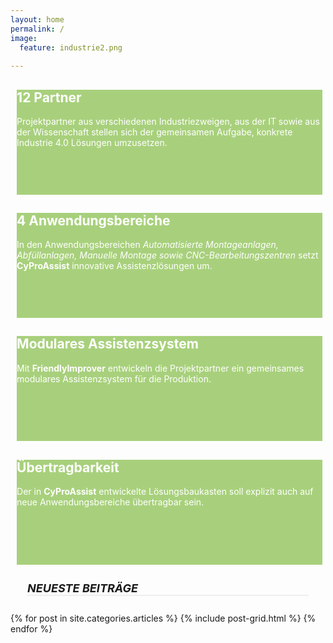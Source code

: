 ```yaml
---
layout: home
permalink: /
image:
  feature: industrie2.png
  
---
```


<div class="tiles" style="">

<div class="tile" style="background: #a8d07c !important; color:#fff;height: 12em;margin: 0 1% 2% 2% !important;">
  <h2 class="post-title">12 Partner</h2>
  <p class="post-excerpt">Projektpartner aus verschiedenen Industriezweigen, aus der IT sowie aus der Wissenschaft stellen sich der gemeinsamen Aufgabe, konkrete Industrie 4.0 Lösungen umzusetzen.</p>
</div>

<div class="tile" style="background: #a8d07c !important; color:#fff;height: 12em;margin: 0 1% 2% 2% !important;">
  <h2 class="post-title">4 Anwendungsbereiche</h2>
  <p class="post-excerpt">In den Anwendungsbereichen <i>Automatisierte Montageanlagen, Abfüllanlagen, Manuelle Montage sowie CNC-Bearbeitungszentren</i> setzt <strong>CyProAssist</strong> innovative Assistenzlösungen um.</p>
</div>

<div class="tile" style="background: #a8d07c !important; color:#fff;height: 12em;margin: 0 1% 2% 2% !important;">
  <h2 class="post-title">Modulares Assistenzsystem</h2>
  <p class="post-excerpt">Mit <strong>FriendlyImprover</strong> entwickeln die Projektpartner ein gemeinsames modulares Assistenzsystem für die Produktion.</p>
</div>

<div class="tile" style="background: #a8d07c !important; color:#fff;height: 12em;margin: 0 1% 2% 2% !important;">
  <h2 class="post-title">Übertragbarkeit</h2>
  <p class="post-excerpt">Der in <strong>CyProAssist</strong> entwickelte Lösungsbaukasten soll explizit auch auf neue Anwendungsbereiche übertragbar sein.</p>
</div>
</div>

<h5 style=" margin:1.5em; border-bottom: 2px solid #eee;font-size:18px">NEUESTE BEITRÄGE </h5>

<div class="tiles" style="">
{% for post in site.categories.articles %}
  {% include post-grid.html %}
{% endfor %}
</div><!-- /.tiles -->